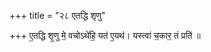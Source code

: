+++
title = "२८ एतद्धि शृणु"

+++
ए॒तद्धि शृ॒णु मे॒ वचोऽथे॑हि॒ यत॑ ए॒यथ॑। यस्त्वा॑ च॒कार॒ तं प्रति॑ ॥